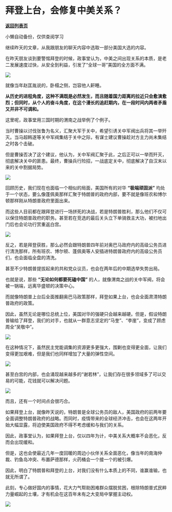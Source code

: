 # 拜登上台，会修复中美关系？

[**返回列表页**](/gzh/政事堂2019)

小懒自动备份，仅供查阅学习

继续昨天的文章，从我跟朋友的聊天内容中选取一部分美国大选的内容。

  

在昨天朋友谈到要警惕拜登的时候，政事堂认为，中美之间出现关系的本质，是老二发展速度过快，从安全到利益，引发了“全球一哥”美国的全方面不满。

  

![](https://mmbiz.qpic.cn/mmbiz_jpg/rxhS23yu8cPwYCkX9PxpsURTUyjovQpkb0yBNcHZqaLM77nFSG6Zj6j3wp0ChxLqg3UHticuT3DDXnyYmpXIYibA/640?wx_fmt=jpeg)

  

就像当年赵匡胤说的，卧榻之侧，岂容他人鼾睡。

  

**从历史的进程角度，这种不满既是必然发生，而且随着国力距离的拉近只会愈演愈烈；但同时，从个人的奋斗角度，在这个漫长的追赶期内，在一段时间内两者矛盾又并非不可调和。**

  

这里呢，政事堂用三国时期的渭南之战举例了个例子。

  

当时曹操以讨伐张鲁为名义，汇聚大军于关中，希望引诱关中军阀出兵将其一举歼灭。当马超韩遂等关中军阀集结于关中之际，有谋士建议曹操趁对方主力尚未集结之时各个击破。

  

但是曹操否决了这个建议，他认为，关中军阀汇聚于此，之后正可以一举而歼灭，彻底解决关中的匪患。最终，曹操兵行险招，一战底定关中，彻底解决了自汉末以来的关中割据局势。  

  

![](https://mmbiz.qpic.cn/mmbiz_jpg/rxhS23yu8cPwYCkX9PxpsURTUyjovQpksv3iaGLAGOFCyjUCDuYyJhFQkplQgAibKtDvp9OZqCvnXf3JfTjUBueQ/640?wx_fmt=jpeg)

  

回顾历史，我们现在也面临一个相似的局面，美国所有的对华 **“极端顽固派”**
均处于一个状态，要么像蓬佩奥那样汇聚于特朗普的政府内部，要不就是像班农和博尔顿那样刚从特朗普政府里面出来。

  

而这些人目前都在跟拜登进行一场拼死的决战，若是特朗普胜利，那么他们不仅可以保住特朗普政府的职务。甚至若在竞选的最后关头立下单骑救主大功，被扫地出门后也会论功行赏重返白宫。  

  

![](https://mmbiz.qpic.cn/mmbiz_jpg/rxhS23yu8cPwYCkX9PxpsURTUyjovQpkTQ4RMiavzusq4Seo2n78oOLVQex71WmibSmOHVwxqfeRiaBsjCWFYPU0Q/640?wx_fmt=jpeg)

  

反之，若是拜登获胜，那么必然会跟特朗普四年前对奥巴马政府内的高级公务员进行清洗那样，所有班农、博尔顿、蓬佩奥等人安插进特朗普政府内的高级公务员们，也会面临全盘的清洗。

  

甚至不少特朗普提拔起来的共和党众议员，也会在两年后的中期选举失势出局。

  

也就是说，那些 **“无论如何都要死磕中国”** 的人，就像渭南之战的关中军阀，将会被一锅端，远离华盛顿的决策中心。

  

而就像特朗普上台后全面推翻奥巴马政策那样，拜登如果上台，也会全面肃清特朗普政府的政策。

  

因此，虽然无论是哪位总统上位，美国对华的强硬只会越来越硬。但是，假设特朗普输给了拜登，我们的对手，也就从一群意志坚定的“马奎”、“李崖”，变成了顾虑周全“吴敬中”。

  

![](https://mmbiz.qpic.cn/mmbiz_jpg/zyEYFkZWMFgv7Mfxrls9KdUziapLicwHleEgxKFJOibmAXUSUDibjC6uIroSGSn84gTLia5iazkEhtuxia5RkmQyiawFNg/640?wx_fmt=jpeg)

  

在这种情况下，虽然民主党能调集的资源更多更强大，围剿也变得更全面，让我们变得更加艰难，但是我们也同样增加了大量的弹性空间。

  

![](https://mmbiz.qpic.cn/mmbiz_jpg/zyEYFkZWMFgv7Mfxrls9KdUziapLicwHlejfHlicfZm25C2Voe9vyRHzP5JAFMAmrGg3zuC4uWdzk3soLm5vPbveA/640?wx_fmt=jpeg)

  

甚至白宫的内部，也会涌现越来越多的“谢若林”，让我们存在很多领域多了可以交易的可能，花钱就可以解决问题。  

  

![](https://mmbiz.qpic.cn/mmbiz_jpg/zyEYFkZWMFgv7Mfxrls9KdUziapLicwHle3icicMVUf03vjNv2TYmia9ff7gOxf3rN3EiczUy9EGIN3DY9n2iazC4XdjA/640?wx_fmt=jpeg)

  

而且，还有一个时间点会很巧合。

  

如果拜登上台，就像昨天说的，特朗普是全球公务员的敌人，美国政府的前两年要全面调整特朗普政府的战略。而同时，疫情带来的全球经济冲击，也会在这两年开始大幅显露，将迫使美国政府不得不考虑缓和与我们的关系。  

  

因此，政事堂认为，如果拜登上台，仅以四年为计，中美关系大概率不会恶化，反而会出现缓和。

  

但是，这也会使最近几年一度回暖的周边小伙伴关系全面恶化，像当年的南海仲裁、钓鱼岛冲突、布置萨德那样，火药桶会一个接一个的被引爆。

  

因此，明白了特朗普和拜登的上台，对我们没有什么本质上的不同，谁赢谁输，也就无所谓了。

  

此刻，专心做好国内的事情，花大力气帮助困难群众摆脱贫困，根除特朗普式民粹力量崛起的土壤，才有机会在这百年未有之大变局中掌握主动权。

  

![](https://mmbiz.qpic.cn/mmbiz_jpg/rxhS23yu8cPp0iaKAfe0ZsWfgGcY72o9Nror8TicrtnlDsqzY7y4Kum4fM3X0FMEGlbvm9HvZUiaETSnLt4DHNLbQ/640?wx_fmt=jpeg)

